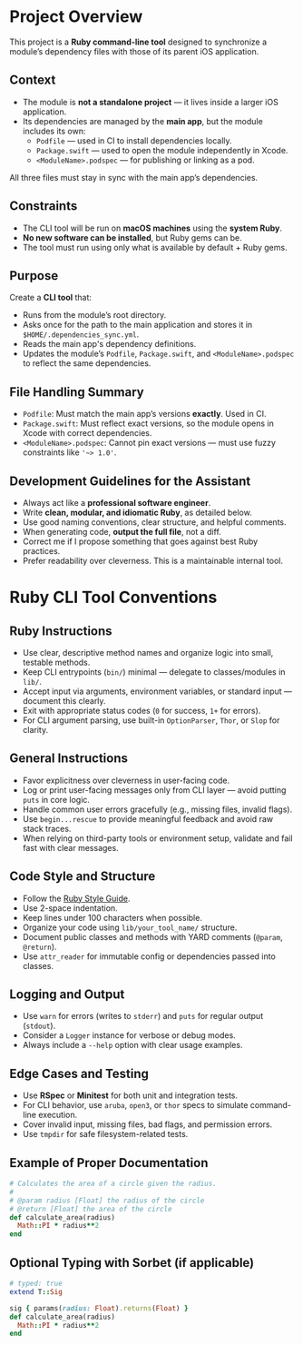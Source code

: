 # Project Overview

This project is a **Ruby command-line tool** designed to synchronize a module’s
dependency files with those of its parent iOS application.

## Context

- The module is **not a standalone project** — it lives inside a larger iOS application.
- Its dependencies are managed by the **main app**, but the module includes its own:
  - `Podfile` — used in CI to install dependencies locally.
  - `Package.swift` — used to open the module independently in Xcode.
  - `<ModuleName>.podspec` — for publishing or linking as a pod.

All three files must stay in sync with the main app’s dependencies.

## Constraints

- The CLI tool will be run on **macOS machines** using the **system Ruby**.
- **No new software can be installed**, but Ruby gems can be.
- The tool must run using only what is available by default + Ruby gems.

## Purpose

Create a **CLI tool** that:
- Runs from the module’s root directory.
- Asks once for the path to the main application and stores it in `$HOME/.dependencies_sync.yml`.
- Reads the main app's dependency definitions.
- Updates the module’s `Podfile`, `Package.swift`, and `<ModuleName>.podspec` to reflect the same dependencies.

## File Handling Summary

- `Podfile`: Must match the main app’s versions **exactly**. Used in CI.
- `Package.swift`: Must reflect exact versions, so the module opens in Xcode with correct dependencies.
- `<ModuleName>.podspec`: Cannot pin exact versions — must use fuzzy constraints like `'~> 1.0'`.

## Development Guidelines for the Assistant

- Always act like a **professional software engineer**.
- Write **clean, modular, and idiomatic Ruby**, as detailed below.
- Use good naming conventions, clear structure, and helpful comments.
- When generating code, **output the full file**, not a diff.
- Correct me if I propose something that goes against best Ruby practices.
- Prefer readability over cleverness. This is a maintainable internal tool.


# Ruby CLI Tool Conventions

## Ruby Instructions

- Use clear, descriptive method names and organize logic into small, testable methods.
- Keep CLI entrypoints (`bin/`) minimal — delegate to classes/modules in `lib/`.
- Accept input via arguments, environment variables, or standard input — document this clearly.
- Exit with appropriate status codes (`0` for success, `1+` for errors).
- For CLI argument parsing, use built-in `OptionParser`, `Thor`, or `Slop` for clarity.

## General Instructions

- Favor explicitness over cleverness in user-facing code.
- Log or print user-facing messages only from CLI layer — avoid putting `puts` in core logic.
- Handle common user errors gracefully (e.g., missing files, invalid flags).
- Use `begin...rescue` to provide meaningful feedback and avoid raw stack traces.
- When relying on third-party tools or environment setup, validate and fail fast with clear messages.

## Code Style and Structure

- Follow the [Ruby Style Guide](https://rubystyle.guide).
- Use 2-space indentation.
- Keep lines under 100 characters when possible.
- Organize your code using `lib/your_tool_name/` structure.
- Document public classes and methods with YARD comments (`@param`, `@return`).
- Use `attr_reader` for immutable config or dependencies passed into classes.

## Logging and Output

- Use `warn` for errors (writes to `stderr`) and `puts` for regular output (`stdout`).
- Consider a `Logger` instance for verbose or debug modes.
- Always include a `--help` option with clear usage examples.

## Edge Cases and Testing

- Use **RSpec** or **Minitest** for both unit and integration tests.
- For CLI behavior, use `aruba`, `open3`, or `thor` specs to simulate command-line execution.
- Cover invalid input, missing files, bad flags, and permission errors.
- Use `tmpdir` for safe filesystem-related tests.

## Example of Proper Documentation

```ruby
# Calculates the area of a circle given the radius.
#
# @param radius [Float] the radius of the circle
# @return [Float] the area of the circle
def calculate_area(radius)
  Math::PI * radius**2
end
```

## Optional Typing with Sorbet (if applicable)

```ruby
# typed: true
extend T::Sig

sig { params(radius: Float).returns(Float) }
def calculate_area(radius)
  Math::PI * radius**2
end
```
